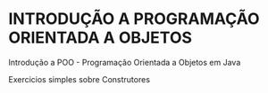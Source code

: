 # INTRODUÇÃO A PROGRAMAÇÃO ORIENTADA A OBJETOS
Introdução a POO - Programação Orientada a Objetos em Java

Exercicios simples sobre Construtores
